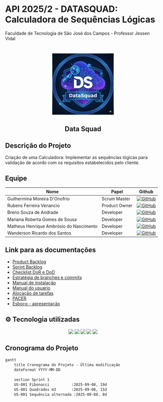 # API 2025/2 - DATASQUAD: Calculadora de Sequências Lógicas
Faculdade de Tecnologia de São José dos Campos - Professor Jessen Vidal

#
<p align="center">
      <img src="docs/img/logo_datasquad.png" alt="logo do Data Squad" width="200">
      <h2 align="center"> Data Squad </h2>
</p>

##  Descrição do Projeto
Criação de uma Calculadora: Implementar as sequências lógicas para validação de acordo com os requisitos estabelecidos pelo cliente.


##  Equipe
| Nome | Papel | Github |
|------|-------|-------------|
| Guilhermina Moreira D'Onofrio | Scrum Master | [![GitHub](https://img.shields.io/badge/GitHub-181717?style=for-the-badge&logo=github&logoColor=white)](https://github.com/guismdonofrio) |
| Rubens Ferreira Venancio | Product Owner | [![GitHub](https://img.shields.io/badge/GitHub-181717?style=for-the-badge&logo=github&logoColor=white)](https://github.com/rubensvnc/) |
| Breno Souza de Andrade | Developer | [![GitHub](https://img.shields.io/badge/GitHub-181717?style=for-the-badge&logo=github&logoColor=white)](https://github.com/brenobsa) |
| Mariana Roberta Gomes de Sousa | Developer | [![GitHub](https://img.shields.io/badge/GitHub-181717?style=for-the-badge&logo=github&logoColor=white)](https://github.com/MarinanaSousa) |
| Matheus Henrique Ambrósio do Nascimento | Developer | [![GitHub](https://img.shields.io/badge/GitHub-181717?style=for-the-badge&logo=github&logoColor=white)](https://github.com/Froguie) |
| Wanderson Ricardo dos Santos | Developer | [![GitHub](https://img.shields.io/badge/GitHub-181717?style=for-the-badge&logo=github&logoColor=white)](https://github.com/Wander717) |


##  Link para as documentações 
- [Product Backlog](docs/backlog/product_backlog.md)
- [Sprint Backlog](docs/sprint/backlog_sprint1.md)
- [Checklist DoR e DoD](docs/checklist/dor_dod.md)
- [Estratégia de branches e commits](ocs/estrategia/branch_e_commits.md)
- [Manual de instalação](docs/manual/instalacao.md)
- [Manual do usuario](docs/manual/usuario.md)
- [Alocação de tarefas](docs/tarefas/alocacao_tarefas_sprint1.md)
- [PACER](docs/softskills/avaliacao_pacer_sprint1.md)
- [Esboço - apresentação](docs/apresentacoes/sprint1_review.md)


## ⚙️ Tecnologia utilizadas 

<h4 align="center">
    <a href="/"><img src="https://img.shields.io/badge/portugol-red?style=for-the-badge&logoColor=white"></a>
    <a href="https://github.com/about"><img src="https://img.shields.io/badge/GitHub-black?style=for-the-badge&logo=github&logoColor=white"></a>
    <a href="https://docs.github.com/en/get-started/using-github/github-flow"><img src="https://img.shields.io/badge/Github_flow-8F6BD0?style=for-the-badge&logo=github&logoColor=white"></a>
    <a href="/"><img src="https://img.shields.io/badge/jira-1868DB?style=for-the-badge&logo=jira&logoColor=white"></a>
    <a href="https://www.markdownguide.org"><img src="https://img.shields.io/badge/markdown-343A40?style=for-the-badge&logo=markdown&logoColor=white"></a>
</h4>

## Cronograma do Projeto

```mermaid
gantt
    title Cronograma do Projeto - Última modificação
    dateFormat YYYY-MM-DD
    
    section Sprint 1
    US-001 Fibonacci          :2025-09-08, 19d
    US-001 Quadrados m3       :2025-09-08, 15d
    US-001 Sequência alternada :2025-09-08, 8d
          
